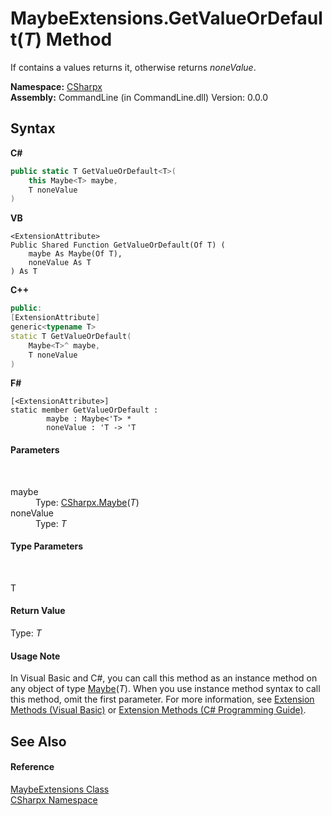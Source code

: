 # MaybeExtensions.GetValueOrDefault(*T*) Method 
 

If contains a values returns it, otherwise returns *noneValue*.

**Namespace:**&nbsp;<a href="N_CSharpx">CSharpx</a><br />**Assembly:**&nbsp;CommandLine (in CommandLine.dll) Version: 0.0.0

## Syntax

**C#**<br />
``` C#
public static T GetValueOrDefault<T>(
	this Maybe<T> maybe,
	T noneValue
)

```

**VB**<br />
``` VB
<ExtensionAttribute>
Public Shared Function GetValueOrDefault(Of T) ( 
	maybe As Maybe(Of T),
	noneValue As T
) As T
```

**C++**<br />
``` C++
public:
[ExtensionAttribute]
generic<typename T>
static T GetValueOrDefault(
	Maybe<T>^ maybe, 
	T noneValue
)
```

**F#**<br />
``` F#
[<ExtensionAttribute>]
static member GetValueOrDefault : 
        maybe : Maybe<'T> * 
        noneValue : 'T -> 'T 

```


#### Parameters
&nbsp;<dl><dt>maybe</dt><dd>Type: <a href="T_CSharpx_Maybe_1">CSharpx.Maybe</a>(*T*)<br /></dd><dt>noneValue</dt><dd>Type: *T*<br /></dd></dl>

#### Type Parameters
&nbsp;<dl><dt>T</dt><dd /></dl>

#### Return Value
Type: *T*

#### Usage Note
In Visual Basic and C#, you can call this method as an instance method on any object of type <a href="T_CSharpx_Maybe_1">Maybe</a>(*T*). When you use instance method syntax to call this method, omit the first parameter. For more information, see <a href="https://docs.microsoft.com/dotnet/visual-basic/programming-guide/language-features/procedures/extension-methods">Extension Methods (Visual Basic)</a> or <a href="https://docs.microsoft.com/dotnet/csharp/programming-guide/classes-and-structs/extension-methods">Extension Methods (C# Programming Guide)</a>.

## See Also


#### Reference
<a href="T_CSharpx_MaybeExtensions">MaybeExtensions Class</a><br /><a href="N_CSharpx">CSharpx Namespace</a><br />